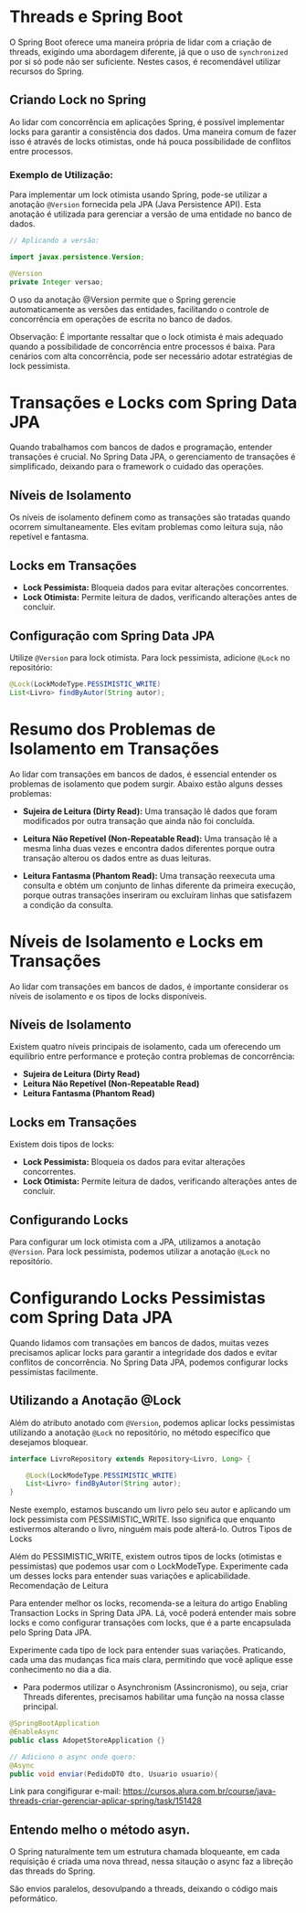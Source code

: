# Threads e Spring Boot

O Spring Boot oferece uma maneira própria de lidar com a criação de threads, exigindo uma abordagem diferente, já que o uso de `synchronized` por si só pode não ser suficiente. Nestes casos, é recomendável utilizar recursos do Spring.

## Criando Lock no Spring

Ao lidar com concorrência em aplicações Spring, é possível implementar locks para garantir a consistência dos dados. Uma maneira comum de fazer isso é através de locks otimistas, onde há pouca possibilidade de conflitos entre processos.

### Exemplo de Utilização:

Para implementar um lock otimista usando Spring, pode-se utilizar a anotação `@Version` fornecida pela JPA (Java Persistence API). Esta anotação é utilizada para gerenciar a versão de uma entidade no banco de dados.

```java
// Aplicando a versão:

import javax.persistence.Version;

@Version
private Integer versao;
```
O uso da anotação @Version permite que o Spring gerencie automaticamente as versões das entidades, facilitando o controle de concorrência em operações de escrita no banco de dados.

Observação: É importante ressaltar que o lock otimista é mais adequado quando a possibilidade de concorrência entre processos é baixa. Para cenários com alta concorrência, pode ser necessário adotar estratégias de lock pessimista.

# Transações e Locks com Spring Data JPA

Quando trabalhamos com bancos de dados e programação, entender transações é crucial. No Spring Data JPA, o gerenciamento de transações é simplificado, deixando para o framework o cuidado das operações.

## Níveis de Isolamento

Os níveis de isolamento definem como as transações são tratadas quando ocorrem simultaneamente. Eles evitam problemas como leitura suja, não repetível e fantasma.

## Locks em Transações

- **Lock Pessimista:** Bloqueia dados para evitar alterações concorrentes.
- **Lock Otimista:** Permite leitura de dados, verificando alterações antes de concluir.

## Configuração com Spring Data JPA

Utilize `@Version` para lock otimista. Para lock pessimista, adicione `@Lock` no repositório:

```java
@Lock(LockModeType.PESSIMISTIC_WRITE)
List<Livro> findByAutor(String autor);
```

# Resumo dos Problemas de Isolamento em Transações

Ao lidar com transações em bancos de dados, é essencial entender os problemas de isolamento que podem surgir. Abaixo estão alguns desses problemas:

- **Sujeira de Leitura (Dirty Read):** Uma transação lê dados que foram modificados por outra transação que ainda não foi concluída.

- **Leitura Não Repetível (Non-Repeatable Read):** Uma transação lê a mesma linha duas vezes e encontra dados diferentes porque outra transação alterou os dados entre as duas leituras.

- **Leitura Fantasma (Phantom Read):** Uma transação reexecuta uma consulta e obtém um conjunto de linhas diferente da primeira execução, porque outras transações inseriram ou excluíram linhas que satisfazem a condição da consulta.
# Níveis de Isolamento e Locks em Transações

Ao lidar com transações em bancos de dados, é importante considerar os níveis de isolamento e os tipos de locks disponíveis.

## Níveis de Isolamento

Existem quatro níveis principais de isolamento, cada um oferecendo um equilíbrio entre performance e proteção contra problemas de concorrência:

- **Sujeira de Leitura (Dirty Read)**
- **Leitura Não Repetível (Non-Repeatable Read)**
- **Leitura Fantasma (Phantom Read)**

## Locks em Transações

Existem dois tipos de locks:

- **Lock Pessimista:** Bloqueia os dados para evitar alterações concorrentes.
- **Lock Otimista:** Permite leitura de dados, verificando alterações antes de concluir.

## Configurando Locks

Para configurar um lock otimista com a JPA, utilizamos a anotação `@Version`. Para lock pessimista, podemos utilizar a anotação `@Lock` no repositório.

# Configurando Locks Pessimistas com Spring Data JPA

Quando lidamos com transações em bancos de dados, muitas vezes precisamos aplicar locks para garantir a integridade dos dados e evitar conflitos de concorrência. No Spring Data JPA, podemos configurar locks pessimistas facilmente.

## Utilizando a Anotação @Lock

Além do atributo anotado com `@Version`, podemos aplicar locks pessimistas utilizando a anotação `@Lock` no repositório, no método específico que desejamos bloquear.

```java
interface LivroRepository extends Repository<Livro, Long> {

    @Lock(LockModeType.PESSIMISTIC_WRITE)
    List<Livro> findByAutor(String autor);
}
```

Neste exemplo, estamos buscando um livro pelo seu autor e aplicando um lock pessimista com PESSIMISTIC_WRITE. Isso significa que enquanto estivermos alterando o livro, ninguém mais pode alterá-lo.
Outros Tipos de Locks

Além do PESSIMISTIC_WRITE, existem outros tipos de locks (otimistas e pessimistas) que podemos usar com o LockModeType. Experimente cada um desses locks para entender suas variações e aplicabilidade.
Recomendação de Leitura

Para entender melhor os locks, recomenda-se a leitura do artigo Enabling Transaction Locks in Spring Data JPA. Lá, você poderá entender mais sobre locks e como configurar transações com locks, que é a parte encapsulada pelo Spring Data JPA.

Experimente cada tipo de lock para entender suas variações. Praticando, cada uma das mudanças fica mais clara, permitindo que você aplique esse conhecimento no dia a dia.

- Para podermos utilizar o Asynchronism (Assincronismo), ou seja, criar Threads diferentes, precisamos habilitar uma função na nossa classe principal.
```Java
@SpringBootApplication
@EnableAsync
public class AdopetStoreApplication {}

// Adiciono o async onde quero:
@Async
public void enviar(PedidoDTO dto, Usuario usuario){


```

Link para congifigurar e-mail: https://cursos.alura.com.br/course/java-threads-criar-gerenciar-aplicar-spring/task/151428

## Entendo melho o método asyn.

O Spring naturalmente tem um estrutura chamada bloqueante, em cada requisição é criada uma nova thread,  nessa sitaução o async faz a libreção das threads do Spring.

São envios paralelos, desovulpando a threads, deixando o código mais peformático.